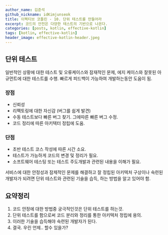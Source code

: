 ```yaml
---
author_name: 김준석
github_nickname: idKimjunseok
title: 이펙티브 코틀린 - 10. 단위 테스트를 만들어라
excerpt: 코드의 안전은 다양한 테스트의 기반으로 나온다.
categories: [posts, kotlin, effective-kotlin]
tags: [kotlin, effective-kotlin]
header_image: effective-kotlin-header.jpeg
---
```

## 단위 테스트 
일반적인 상황에 대한 테스트 및 오류케이스와 잠재적인 문제, 에지 케이스와 잘못된 아규먼트에 대한
테스트를 수행. 빠르게 피드백이 가능하여 개발하는동안 도움이 됨.

### 장점
- 신뢰성 
- 리팩토링에 대한 자신감 (버그를 쉽게 발견)
- 수동 테스트보다 빠른 버그 찾기. 그에따른 빠른 버그 수정.
- 코드 정리에 따른 아키텍터 정립에 도움.

### 단점
- 초반 테스트 코스 작성에 따른 시간 소요.
- 테스트가 가능하게 코드의 변경 및 정리가 필요.
- 소프트웨어 테스팅 또는 테스트 주도개발과 관련된 내용을 이해가 필요.


서비스에 대한 안정성과 잠제적인 문제를 해결하고 잘 정립된 아키텍처 구상이나 숙련된 개발자가 되려면
단위 테스트와 관련된 기술을 습득, 하는 방법을 알고 있어야 함.

## 요약정리
1. 코드 안정에 대한 방법중 궁극적인것은 단위 테스트를 하는것.
2. 단위 테스트를 함으로써 코드 분리와 정리를 통한 아키텍처 정립에 용의.
3. 이러한 기술을 습득해야 숙련된 개발자가 된다.
4. 결국. 우린 언제.. 할수 있을가?
